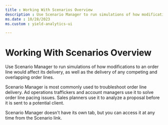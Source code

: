```yaml
---
title : Working With Scenarios Overview
description : Use Scenario Manager to run simulations of how modifications to an order line would affect its delivery, as well as the delivery of any competing and overlapping order lines.
ms.date : 10/28/2023
ms.custom : yield-analytics-ui

---
```



# Working With Scenarios Overview



Use Scenario Manager to run simulations of how modifications to an order
line would affect its delivery, as well as the delivery of any competing
and overlapping order lines.

Scenario Manager is most commonly used to troubleshoot order line
delivery. Ad operations traffickers and account managers use it to solve
order line pacing issues. Sales planners use it to analyze a proposal
before it is sent to a potential client.

Scenario Manager doesn't have its own tab, but you can access it at any
time from the Scenario link.
